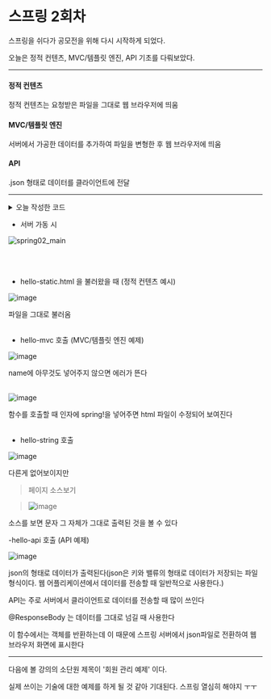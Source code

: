 #  스프링 2회차

스프링을 쉬다가 공모전을 위해 다시 시작하게 되었다.

오늘은 정적 컨텐츠, MVC/템플릿 엔진, API 기초를 다뤄보았다.


---
#### 정적 컨텐츠

정적 컨텐츠는 요청받은 파일을 그대로 웹 브라우저에 띄움

#### MVC/템플릿 엔진

서버에서 가공한 데이터를 추가하여 파일을 변형한 후 웹 브라우저에 띄움

#### API

.json 형태로 데이터를 클라이언트에 전달


---

<details><summary>오늘 작성한 코드
</summary>


```js

package hello.hellospring.controller;

import org.springframework.stereotype.Controller;
import org.springframework.ui.Model;
import org.springframework.web.bind.annotation.GetMapping;
import org.springframework.web.bind.annotation.RequestParam;
import org.springframework.web.bind.annotation.ResponseBody;

@Controller
public class HelloController {

    @GetMapping("hello")
    public String hello(Model model){
        model.addAttribute("data", "hello!!");
        return "hello";
    }
    @GetMapping("hello-mvc")
    public String helloMvc(@RequestParam(value = "name") String name, Model model){
        model.addAttribute("name", name);
        return "hello-templete";
    }

    @GetMapping("hello-string")
    @ResponseBody
    public String helloString(@RequestParam("name") String name) {
        return "hello " + name;
    }

    @GetMapping("hello-api")
    @ResponseBody
    public Hello helloApi(@RequestParam("name") String name) {
        Hello hello = new Hello();
        hello.setName(name);
        return hello;
    }

    static class Hello {
        private String name;

        public String getName() {
            return name;
        }

        public void setName(String name) {
            this.name = name;
        }
    }
}
```


</details>


- 서버 가동 시


![spring02_main](https://user-images.githubusercontent.com/89215928/175031310-13423b99-1d84-4eeb-bfd1-ca590e660447.JPG)

<br/><br/>
- hello-static.html 을 불러왔을 때 (정적 컨텐츠 예시)


![image](https://user-images.githubusercontent.com/89215928/175031837-bc4d325a-ebe9-420f-9b57-37fd2ff460ec.png)


파일을 그대로 불러옴<br/><br/>

- hello-mvc 호출 (MVC/템플릿 엔진 예제)

![image](https://user-images.githubusercontent.com/89215928/175032834-84bf5bb6-e471-444a-8667-540a56bbdc32.png)

name에 아무것도 넣어주지 않으면 에러가 뜬다<br/><br/>


![image](https://user-images.githubusercontent.com/89215928/175032697-5dcacb7a-46d6-42a3-aba8-ea51579d3462.png)

함수를 호출할 때 인자에 spring!을 넣어주면 html 파일이 수정되어 보여진다<br/><br/>

- hello-string 호출

![image](https://user-images.githubusercontent.com/89215928/175034988-ae2b068d-795a-473a-a37d-33032205a44e.png)

다른게 없어보이지만

>페이지 소스보기


>![image](https://user-images.githubusercontent.com/89215928/175035111-a8ce78be-e784-4eb2-a842-d7815178b5c4.png)

소스를 보면 문자 그 자체가 그대로 출력된 것을 볼 수 있다

-hello-api 호출 (API 예제)

![image](https://user-images.githubusercontent.com/89215928/175035364-497e9617-2447-4896-9f6e-f7a5ac469812.png)

 json의 형태로 데이터가 출력된다(json은 키와 밸류의 형태로 데이터가 저장되는 파일 형식이다. 웹 어플리케이션에서 데이터를 전송할 때 일반적으로 사용한다.)
 
 API는 주로 서버에서 클라이언트로 데이터를 전송할 때 많이 쓰인다
 
 @ResponseBody 는 데이터를 그대로 넘길 때 사용한다
 
 이 함수에서는 객체를 반환하는데 이 때문에 스프링 서버에서 json파일로 전환하여 웹 브라우저 화면에 표시한다
 
 ---
 
 다음에 볼 강의의 소단원 제목이 '회원 관리 예제' 이다.
 
 실제 쓰이는 기술에 대한 예제를 하게 될 것 같아 기대된다. 스프링 열심히 해야지 ㅜㅜ
